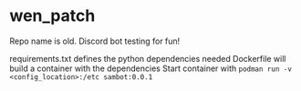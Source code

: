 # wen_patch
Repo name is old. Discord bot testing for fun!

requirements.txt defines the python dependencies needed
Dockerfile will build a container with the dependencies
Start container with `podman run -v <config_location>:/etc sambot:0.0.1`
